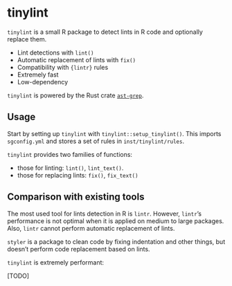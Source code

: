 
<!-- README.md is generated from README.Rmd. Please edit that file -->

# tinylint

`tinylint` is a small R package to detect lints in R code and optionally
replace them.

- Lint detections with `lint()`
- Automatic replacement of lints with `fix()`
- Compatibility with `{lintr}` rules
- Extremely fast
- Low-dependency

`tinylint` is powered by the Rust crate
[`ast-grep`](https://ast-grep.github.io/).

## Usage

Start by setting up `tinylint` with `tinylint::setup_tinylint()`. This
imports `sgconfig.yml` and stores a set of rules in
`inst/tinylint/rules`.

`tinylint` provides two families of functions:

- those for linting: `lint()`, `lint_text()`.
- those for replacing lints: `fix()`, `fix_text()`

## Comparison with existing tools

The most used tool for lints detection in R is `lintr`. However,
`lintr`’s performance is not optimal when it is applied on medium to
large packages. Also, `lintr` cannot perform automatic replacement of
lints.

`styler` is a package to clean code by fixing indentation and other
things, but doesn’t perform code replacement based on lints.

`tinylint` is extremely performant:

\[TODO\]
